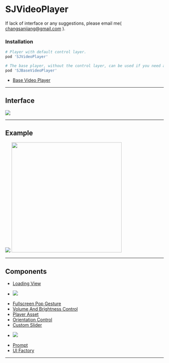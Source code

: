 # SJVideoPlayer

If lack of interface or any suggestions, please email me( changsanjiang@gmail.com ).

### Installation
```ruby
# Player with default control layer.
pod 'SJVideoPlayer'

# The base player, without the control layer, can be used if you need a custom control layer.
pod 'SJBaseVideoPlayer'
```
- [Base Video Player](https://github.com/changsanjiang/SJBaseVideoPlayer)

___

## Interface
<img src="https://github.com/changsanjiang/SJBaseVideoPlayer/blob/master/Project/SJBaseVideoPlayer.png" />

___

## Example
<img src="https://github.com/changsanjiang/SJVideoPlayer/blob/master/SJVideoPlayerProject/SJVideoPlayerProject/preview.gif" /> <img src="https://github.com/changsanjiang/SJVideoPlayer/blob/master/SJVideoPlayerProject/SJVideoPlayerProject/nested.gif" width=350 />

___

## Components
* [Loading View](https://github.com/changsanjiang/SJLoadingView)
- <img src="https://github.com/changsanjiang/SJVideoPlayer/blob/master/SJVideoPlayerProject/SJVideoPlayerProject/loading.gif" />
* [Fullscreen Pop Gesture](https://github.com/changsanjiang/SJFullscreenPopGesture)<br/>
* [Volume And Brightness Control](https://github.com/changsanjiang/SJVolBrigControl)
* [Player Asset](https://github.com/changsanjiang/SJVideoPlayerAssetCarrier)
* [Orientation Control](https://github.com/changsanjiang/SJOrentationObserver)
* [Custom Slider](https://github.com/changsanjiang/SJSlider)
- <img src="https://github.com/changsanjiang/SJVideoPlayer/blob/master/SJVideoPlayerProject/SJVideoPlayerProject/slider.gif" />
* [Prompt](https://github.com/changsanjiang/SJPrompt)
* [UI Factory](https://github.com/changsanjiang/SJUIFactory)
___
